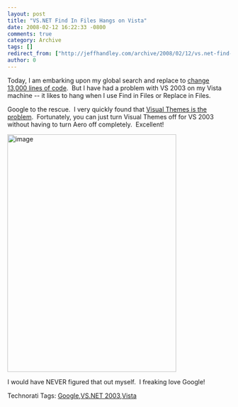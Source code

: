 ```yaml
---
layout: post
title: "VS.NET Find In Files Hangs on Vista"
date: 2008-02-12 16:22:33 -0800
comments: true
category: Archive
tags: []
redirect_from: ["http://jeffhandley.com/archive/2008/02/12/vs.net-find-in-files-hangs-on-vista"]
author: 0
---
```

<!-- more -->
<p>Today, I am embarking upon my global search and replace to <a href="http://blog.jeffhandley.com/archive/2008/02/09/how-to-safely-change-13000-lines-of-code-part-1.aspx" target="_blank">change 13,000 lines of code</a>.  But I have had a problem with VS 2003 on my Vista machine -- it likes to hang when I use Find in Files or Replace in Files.</p>  <p>Google to the rescue.  I very quickly found that <a href="http://www.codeprof.com/dev-archive/62/24-120-629890.shtm" target="_blank">Visual Themes is the problem</a>.  Fortunately, you can just turn Visual Themes off for VS 2003 without having to turn Aero off completely.  Excellent!</p>  <p><img style="border-right: 0px; border-top: 0px; border-left: 0px; border-bottom: 0px" height="535" alt="image" src="http://blog.jeffhandley.com/Images/PostImages/VS.NETFindInFilesHangsonVista_75C5/image.png" width="381" border="0" /> </p>  <p>I would have NEVER figured that out myself.  I freaking love Google!</p>  <div class="wlWriterSmartContent" id="scid:0767317B-992E-4b12-91E0-4F059A8CECA8:fddc523f-d9b3-4c0d-ab31-556f9268365c" style="padding-right: 0px; display: inline; padding-left: 0px; padding-bottom: 0px; margin: 0px; padding-top: 0px">Technorati Tags: <a href="http://technorati.com/tags/Google" rel="tag">Google</a>,<a href="http://technorati.com/tags/VS.NET%202003" rel="tag">VS.NET 2003</a>,<a href="http://technorati.com/tags/Vista" rel="tag">Vista</a></div>

